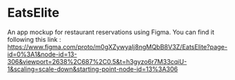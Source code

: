 # EatsElite
An app mockup for restaurant reservations using Figma.
You can find it following this link : https://www.figma.com/proto/m0gXZywyaIj8ngMQbB8V3Z/EatsElite?page-id=0%3A1&node-id=13-306&viewport=2638%2C687%2C0.5&t=h3gyzo6r7M33cqiU-1&scaling=scale-down&starting-point-node-id=13%3A306
